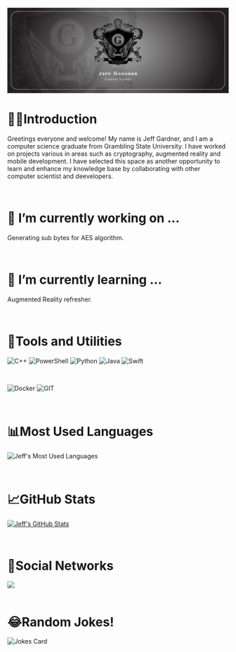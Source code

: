 
![](https://raw.githubusercontent.com/RapidFire3/RapidFire3/main/img/Gardner_Banner.png)

#   🖐🏾Introduction
Greetings everyone and welcome! My name is Jeff Gardner, and I am a computer science graduate from Grambling State University. I have worked on projects various in areas such as cryptography, augmented reality and mobile development. I have selected this space as another opportunity to learn and enhance my knowledge base by collaborating with other computer scientist and deevelopers.

<br>

#   🔭 I’m currently working on ...
Generating sub bytes for AES algorithm.

<br>

#   🌱 I’m currently learning ...
Augmented Reality refresher.

<br>

#   💼Tools and Utilities
![C++](https://img.shields.io/badge/C%2B%2B-00599C?style=for-the-badge&logo=c%2B%2B&logoColor=black)
![PowerShell](https://img.shields.io/badge/PowerShell-5391FE?style=for-the-badge&logo=PowerShell&logoColor=black)
![Python](https://img.shields.io/badge/Python-3776AB?style=for-the-badge&logo=python&logoColor=black)
![Java](https://img.shields.io/badge/Java-ED8B00?style=for-the-badge&logo=java&logoColor=black)
![Swift](https://img.shields.io/badge/Swift-FA7343?style=for-the-badge&logo=swift&logoColor=black)

<br>

![Docker](https://img.shields.io/badge/docker-%230db7ed.svg?style=for-the-badge&logo=docker&logoColor=black)
![GIT](https://img.shields.io/badge/Git-F05032?style=for-the-badge&logo=git&logoColor=black)

<br>

#   📊Most Used Languages
![Jeff's Most Used Languages](https://github-readme-stats.vercel.app/api/top-langs/?username=rapidfire3&theme=blue-green)

<br>

#   📈GitHub Stats
[![Jeff's GitHub Stats](https://github-readme-stats.vercel.app/api?username=rapidfire3&theme=blue-green)](https://github.com/rapidfire3)

<br>

#   📱Social Networks
<a href="https://www.linkedin.com/in/jeffery-gardner-jr-4bb084a7/">
    <img src="https://img.shields.io/badge/LinkedIn-0077B5?style=for-the-badge&logo=linkedin&logoColor=black">
</a>

<br>
<br>

# 😂Random Jokes!
![Jokes Card](https://readme-jokes.vercel.app/api)

